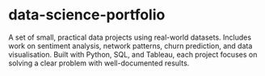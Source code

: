# data-science-portfolio
A set of small, practical data projects using real-world datasets. Includes work on sentiment analysis, network patterns, churn prediction, and data visualisation. Built with Python, SQL, and Tableau, each project focuses on solving a clear problem with well-documented results.
